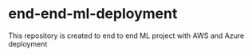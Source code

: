 # end-end-ml-deployment
This repository is created to end to end ML project with AWS and Azure deployment
